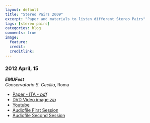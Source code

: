 ```yaml
---
layout: default
title: "Stereo Pairs 2009"
excerpt: "Paper and materials to listen different Stereo Pairs"
tags: [stereo pairs]
categories: blog
comments: true
image:
  feature: 
  credit: 
  creditlink: 
---
```


### 2012 April, 15

***EMUFest***    
*Conservatorio S. Cecilia*, Roma

 - [Paper - ITA - *pdf*](https://www.academia.edu/6599711/Stereo_Pairs_-_2009)
 - [DVD Video image *zip*](http://host.giuseppesilvi.com/2009-STEREOPAIRS/STEREO_PAIRS_2009_DVD.zip)
 - [Youtube](http://youtu.be/k8-sse-1QCg)
 - [Audiofile First Session](http://host.giuseppesilvi.com/2009-STEREOPAIRS/AUDIOFILES/SESSION0NE.zip)
 - [Audiofile Second Session](http://host.giuseppesilvi.com/2009-STEREOPAIRS/AUDIOFILES/SESSIONTWO.zip)
